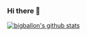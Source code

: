 ### Hi there 👋

<!--
**Hrener/Hrener** is a ✨ _special_ ✨ repository because its `README.md` (this file) appears on your GitHub profile.

Here are some ideas to get you started:

- 🔭 I’m currently working on ...
- 🌱 I’m currently learning ...
- 👯 I’m looking to collaborate on ...
- 🤔 I’m looking for help with ...
- 💬 Ask me about ...
- 📫 How to reach me: ...
- 😄 Pronouns: ...
- ⚡ Fun fact: ...
-->

[![bigballon's github stats](https://github-readme-stats.vercel.app/api?username=Hrener&include_all_commits=true&show_icons=true&hide_title=true&hide_border=true&count_private=true)](https://github.com/hrener)
